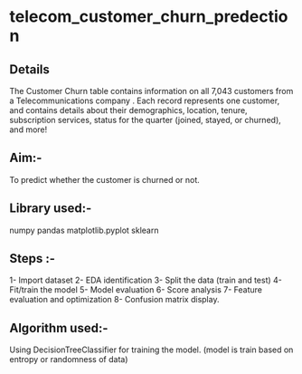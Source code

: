 # telecom_customer_churn_predection

## Details
The Customer Churn table contains information on all 7,043 customers from a Telecommunications company .
Each record represents one customer, and contains details about their demographics, location, tenure, subscription services, status for the quarter (joined, stayed, or churned), and more!

## Aim:- 
 To predict whether the customer is churned or not.

## Library used:-
  numpy
  pandas
  matplotlib.pyplot
  sklearn

 ## Steps :-
 1- Import dataset
 2- EDA identification
 3- Split the data (train and test)
 4- Fit/train the model
 5- Model evaluation 
 6- Score analysis
 7- Feature evaluation and optimization
 8- Confusion matrix display.

 ## Algorithm used:-
   Using DecisionTreeClassifier for training the model. (model is train based on entropy or randomness of data)
  
  
 
 
 

 
